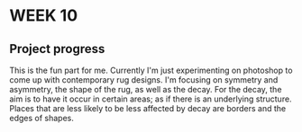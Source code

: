 # WEEK 10
## Project progress

This is the fun part for me. Currently I'm just experimenting on photoshop to come up with contemporary rug designs. I'm focusing on symmetry and asymmetry, the shape of the rug, as well as the decay. For the decay, the aim is to have it occur in certain areas; as if there is an underlying structure. Places that are less likely to be less affected by decay are borders and the edges of shapes. 
